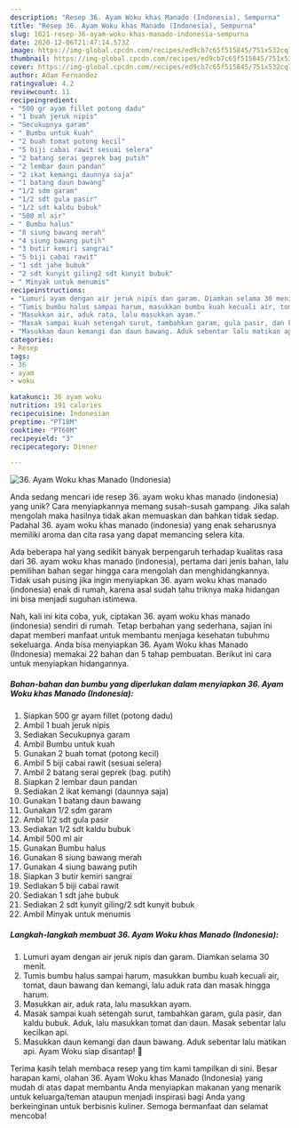 ```yaml
---
description: "Resep 36. Ayam Woku khas Manado (Indonesia), Sempurna"
title: "Resep 36. Ayam Woku khas Manado (Indonesia), Sempurna"
slug: 1621-resep-36-ayam-woku-khas-manado-indonesia-sempurna
date: 2020-12-06T21:47:14.573Z
image: https://img-global.cpcdn.com/recipes/ed9cb7c65f515845/751x532cq70/36-ayam-woku-khas-manado-indonesia-foto-resep-utama.jpg
thumbnail: https://img-global.cpcdn.com/recipes/ed9cb7c65f515845/751x532cq70/36-ayam-woku-khas-manado-indonesia-foto-resep-utama.jpg
cover: https://img-global.cpcdn.com/recipes/ed9cb7c65f515845/751x532cq70/36-ayam-woku-khas-manado-indonesia-foto-resep-utama.jpg
author: Adam Fernandez
ratingvalue: 4.2
reviewcount: 11
recipeingredient:
- "500 gr ayam fillet potong dadu"
- "1 buah jeruk nipis"
- "Secukupnya garam"
- " Bumbu untuk kuah"
- "2 buah tomat potong kecil"
- "5 biji cabai rawit sesuai selera"
- "2 batang serai geprek bag putih"
- "2 lembar daun pandan"
- "2 ikat kemangi daunnya saja"
- "1 batang daun bawang"
- "1/2 sdm garam"
- "1/2 sdt gula pasir"
- "1/2 sdt kaldu bubuk"
- "500 ml air"
- " Bumbu halus"
- "8 siung bawang merah"
- "4 siung bawang putih"
- "3 butir kemiri sangrai"
- "5 biji cabai rawit"
- "1 sdt jahe bubuk"
- "2 sdt kunyit giling2 sdt kunyit bubuk"
- " Minyak untuk menumis"
recipeinstructions:
- "Lumuri ayam dengan air jeruk nipis dan garam. Diamkan selama 30 menit."
- "Tumis bumbu halus sampai harum, masukkan bumbu kuah kecuali air, tomat, daun bawang dan kemangi, lalu aduk rata dan masak hingga harum."
- "Masukkan air, aduk rata, lalu masukkan ayam."
- "Masak sampai kuah setengah surut, tambahkan garam, gula pasir, dan kaldu bubuk. Aduk, lalu masukkan tomat dan daun. Masak sebentar lalu kecilkan api."
- "Masukkan daun kemangi dan daun bawang. Aduk sebentar lalu matikan api. Ayam Woku siap disantap! 🤗"
categories:
- Resep
tags:
- 36
- ayam
- woku

katakunci: 36 ayam woku 
nutrition: 191 calories
recipecuisine: Indonesian
preptime: "PT18M"
cooktime: "PT60M"
recipeyield: "3"
recipecategory: Dinner

---
```



![36. Ayam Woku khas Manado (Indonesia)](https://img-global.cpcdn.com/recipes/ed9cb7c65f515845/751x532cq70/36-ayam-woku-khas-manado-indonesia-foto-resep-utama.jpg)

Anda sedang mencari ide resep 36. ayam woku khas manado (indonesia) yang unik? Cara menyiapkannya memang susah-susah gampang. Jika salah mengolah maka hasilnya tidak akan memuaskan dan bahkan tidak sedap. Padahal 36. ayam woku khas manado (indonesia) yang enak seharusnya memiliki aroma dan cita rasa yang dapat memancing selera kita.



Ada beberapa hal yang sedikit banyak berpengaruh terhadap kualitas rasa dari 36. ayam woku khas manado (indonesia), pertama dari jenis bahan, lalu pemilihan bahan segar hingga cara mengolah dan menghidangkannya. Tidak usah pusing jika ingin menyiapkan 36. ayam woku khas manado (indonesia) enak di rumah, karena asal sudah tahu triknya maka hidangan ini bisa menjadi suguhan istimewa.


Nah, kali ini kita coba, yuk, ciptakan 36. ayam woku khas manado (indonesia) sendiri di rumah. Tetap berbahan yang sederhana, sajian ini dapat memberi manfaat untuk membantu menjaga kesehatan tubuhmu sekeluarga. Anda bisa menyiapkan 36. Ayam Woku khas Manado (Indonesia) memakai 22 bahan dan 5 tahap pembuatan. Berikut ini cara untuk menyiapkan hidangannya.

<!--inarticleads1-->

##### Bahan-bahan dan bumbu yang diperlukan dalam menyiapkan 36. Ayam Woku khas Manado (Indonesia):

1. Siapkan 500 gr ayam fillet (potong dadu)
1. Ambil 1 buah jeruk nipis
1. Sediakan Secukupnya garam
1. Ambil  Bumbu untuk kuah
1. Gunakan 2 buah tomat (potong kecil)
1. Ambil 5 biji cabai rawit (sesuai selera)
1. Ambil 2 batang serai geprek (bag. putih)
1. Siapkan 2 lembar daun pandan
1. Sediakan 2 ikat kemangi (daunnya saja)
1. Gunakan 1 batang daun bawang
1. Gunakan 1/2 sdm garam
1. Ambil 1/2 sdt gula pasir
1. Sediakan 1/2 sdt kaldu bubuk
1. Ambil 500 ml air
1. Gunakan  Bumbu halus
1. Gunakan 8 siung bawang merah
1. Gunakan 4 siung bawang putih
1. Siapkan 3 butir kemiri sangrai
1. Sediakan 5 biji cabai rawit
1. Sediakan 1 sdt jahe bubuk
1. Sediakan 2 sdt kunyit giling/2 sdt kunyit bubuk
1. Ambil  Minyak untuk menumis




<!--inarticleads2-->

##### Langkah-langkah membuat 36. Ayam Woku khas Manado (Indonesia):

1. Lumuri ayam dengan air jeruk nipis dan garam. Diamkan selama 30 menit.
1. Tumis bumbu halus sampai harum, masukkan bumbu kuah kecuali air, tomat, daun bawang dan kemangi, lalu aduk rata dan masak hingga harum.
1. Masukkan air, aduk rata, lalu masukkan ayam.
1. Masak sampai kuah setengah surut, tambahkan garam, gula pasir, dan kaldu bubuk. Aduk, lalu masukkan tomat dan daun. Masak sebentar lalu kecilkan api.
1. Masukkan daun kemangi dan daun bawang. Aduk sebentar lalu matikan api. Ayam Woku siap disantap! 🤗




Terima kasih telah membaca resep yang tim kami tampilkan di sini. Besar harapan kami, olahan 36. Ayam Woku khas Manado (Indonesia) yang mudah di atas dapat membantu Anda menyiapkan makanan yang menarik untuk keluarga/teman ataupun menjadi inspirasi bagi Anda yang berkeinginan untuk berbisnis kuliner. Semoga bermanfaat dan selamat mencoba!
